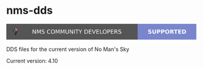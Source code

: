 # nms-dds

[![Supported by the No Man's Sky Community Developers & Designers](https://raw.githubusercontent.com/NMSCD/About/master/badge/purple-ftb.svg)][nmscd] <br />

DDS files for the current version of No Man's Sky
 
Current version: 4.10

<!-- Links used in the page -->

[nmscd]: https://github.com/NMSCD?ref=nmscdCommunitySearch